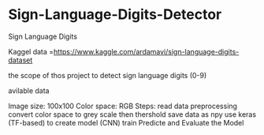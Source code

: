 # Sign-Language-Digits-Detector

Sign Language Digits

Kaggel data =https://www.kaggle.com/ardamavi/sign-language-digits-dataset

the scope of thos project to detect sign language digits (0-9)

avilable data

Image size: 100x100 Color space: RGB
Steps:
read data
preprocessing
convert color space to grey scale then thershold
save data as npy
use keras (TF-based) to create model (CNN)
train
Predicte and Evaluate the Model
